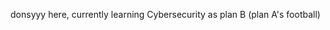 donsyyy here, currently learning Cybersecurity as plan B (plan A's football)


<!---
donsyyy/donsyyy is a ✨ special ✨ repository because its `README.md` (this file) appears on your GitHub profile.
You can click the Preview link to take a look at your changes.
--->

